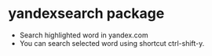 # yandexsearch package

* Search highlighted word in yandex.com
* You can search selected word using shortcut ctrl-shift-y.
